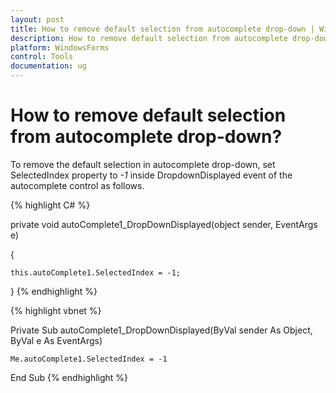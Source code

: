 ```yaml
---
layout: post
title: How to remove default selection from autocomplete drop-down | WindowsForms | Syncfusion
description: How to remove default selection from autocomplete drop-down
platform: WindowsForms
control: Tools
documentation: ug
---
```




# How to remove default selection from autocomplete drop-down?

To remove the default selection in autocomplete drop-down, set SelectedIndex property to _-1_ inside DropdownDisplayed event of the autocomplete control as follows.



{% highlight C# %}


private void autoComplete1_DropDownDisplayed(object sender, EventArgs e)

{

    this.autoComplete1.SelectedIndex = -1;

}
{% endhighlight %}





{% highlight vbnet %}




Private Sub autoComplete1_DropDownDisplayed(ByVal sender As Object, ByVal e As EventArgs)

    Me.autoComplete1.SelectedIndex = -1

End Sub
{% endhighlight %}
